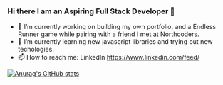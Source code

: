 ### Hi there I am an Aspiring Full Stack Developer  👋
- 🔭 I’m currently working on building my own portfolio, and a Endless Runner game while pairing with a friend I met at Northcoders.
- 🌱 I’m currently learning new javascript libraries and trying out new techologies.
- 📫 How to reach me: LinkedIn https://www.linkedin.com/feed/

[![Anurag's GitHub stats](https://github-readme-stats.vercel.app/api?username=Kristinna97&hide=stars&show_icons=true&theme=dracula)](https://github.com/anuraghazra/github-readme-stats)
